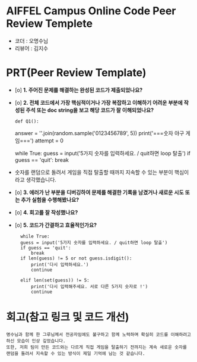 # AIFFEL Campus Online Code Peer Review Templete
- 코더 : 오명수님
- 리뷰어 : 김지수


# PRT(Peer Review Template)

- [o]  **1. 주어진 문제를 해결하는 완성된 코드가 제출되었나요?**

- [o]  **2. 전체 코드에서 가장 핵심적이거나 가장 복잡하고 이해하기 어려운 부분에 작성된 
주석 또는 doc string을 보고 해당 코드가 잘 이해되었나요?**

      def Q1():
    answer = ''.join(random.sample('0123456789', 5))
    print('===숫자 야구 게임===')
    attempt = 0

    while True:
        guess = input('5가지 숫자를 입력하세요. / quit하면 loop 탈출')
        if guess == 'quit':
            break


- 숫자를 랜덤으로 돌려서 게임을 직접 탈출할 때까지 지속할 수 있는 부분이 핵심이라고 생각했습니다.
        
- [o]  **3. 에러가 난 부분을 디버깅하여 문제를 해결한 기록을 남겼거나
새로운 시도 또는 추가 실험을 수행해봤나요?**
        
- [o]  **4. 회고를 잘 작성했나요?**
        
- [o]  **5. 코드가 간결하고 효율적인가요?**

        while True:
        guess = input('5가지 숫자를 입력하세요. / quit하면 loop 탈출')
        if guess == 'quit':
            break
        if len(guess) != 5 or not guess.isdigit():
            print('다시 입력하세요.')
            continue

        elif len(set(guess)) != 5:
            print('다시 입력해주세요. 서로 다른 5가지 숫자로 !')
            continue



# 회고(참고 링크 및 코드 개선)
```
명수님과 함께 한 그루님께서 전공자임에도 불구하고 함께 노력하며 확실히 코드를 이해하려고 하신 모습이 인상 깊었습니다.
또한, 저희 팀이 만든 코드와는 다르게 직접 게임을 탈출하기 전까지는 계속 새로운 숫자를 랜덤을 돌려서 지속할 수 있는 방식이 제일 기억에 남는 것 같습니다.
```
